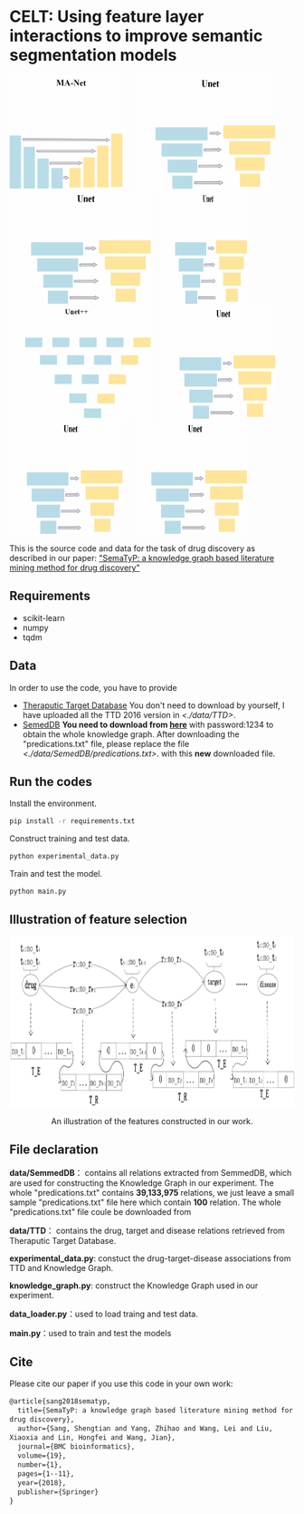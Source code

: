 # CELT: Using feature layer interactions to improve semantic segmentation models

<p float="center">
  <img width="200" height="200" src="https://github.com/Temporaryanonymous/CELT/blob/main/figure/MANet.gif" />
  &nbsp;
  &nbsp;
  <img width="250" height="200" src="https://github.com/Temporaryanonymous/CELT/blob/main/figure/Unet.gif" /> 
    &nbsp;
    &nbsp;
  <img width="250" height="200" src="https://github.com/Temporaryanonymous/CELT/blob/main/figure/Unet.gif" />
    &nbsp;
    &nbsp;
  <img width="150" height="200" src="https://github.com/Temporaryanonymous/CELT/blob/main/figure/Unet.gif" />
    &nbsp;
    &nbsp;
  <img width="250" height="200" src="https://github.com/Temporaryanonymous/CELT/blob/main/figure/Unet%2B%2B.gif" />
     &nbsp;
    &nbsp;
  <img width="200" height="200" src="https://github.com/Temporaryanonymous/CELT/blob/main/figure/Unet.gif" />
     &nbsp;
    &nbsp;
  <img width="200" height="200" src="https://github.com/Temporaryanonymous/CELT/blob/main/figure/Unet.gif" />
     &nbsp;
    &nbsp;
  <img width="200" height="200" src="https://github.com/Temporaryanonymous/CELT/blob/main/figure/Unet.gif" />
</p>


This is the source code and data for the task of drug discovery as described in our paper:
["SemaTyP: a knowledge graph based literature mining method for drug discovery"](https://bmcbioinformatics.biomedcentral.com/articles/10.1186/s12859-018-2167-5)

## Requirements
* scikit-learn
* numpy
* tqdm

## Data

In order to use the code, you have to provide 
* [Theraputic Target Database](http://db.idrblab.net/ttd/full-data-download)  You don't need to download by yourself, I have uploaded all the TTD 2016 version in *<./data/TTD>*. 
* [SemedDB](https://skr3.nlm.nih.gov/SemMedDB/) **You need to download from [here](https://pan.baidu.com/s/1zuOELNGAua6i523_nLK6mw)** with password:1234 to obtain the whole knowledge graph. After downloading the "predications.txt" file, please replace the file *<./data/SemedDB/predications.txt>*. with this **new** downloaded file. 

## Run the codes
Install the environment.
```bash
pip install -r requirements.txt
```

Construct training and test data.
```bash
python experimental_data.py
```

Train and test the model.
```bash
python main.py
```

## Illustration of feature selection
<div align=center><img width="800" height="300" src="https://github.com/ShengtianSang/SemaTyP/blob/main/figures/Illustration_of_Feature_selection.jpg"/></div>
<p align="center">
An illustration of the features constructed in our work.
</p>


## File declaration

**data/SemmedDB**： contains all relations extracted from SemmedDB, which are used for constructing the Knowledge Graph in our experiment. The whole "predications.txt" contains **39,133,975** relations, we just leave a small sample "predications.txt" file here which contain **100** relation. The whole "predications.txt" file coule be downloaded from 
  
**data/TTD**： contains the drug, target and disease relations retrieved from Theraputic Target Database.
    
**experimental_data.py**: constuct the drug-target-disease associations from TTD and Knowledge Graph.

**knowledge_graph.py**: construct the Knowledge Graph used in our experiment.
 
**data_loader.py**：used to load traing and test data.

**main.py**：used to train and test the models


## Cite

Please cite our paper if you use this code in your own work:

```
@article{sang2018sematyp,
  title={SemaTyP: a knowledge graph based literature mining method for drug discovery},
  author={Sang, Shengtian and Yang, Zhihao and Wang, Lei and Liu, Xiaoxia and Lin, Hongfei and Wang, Jian},
  journal={BMC bioinformatics},
  volume={19},
  number={1},
  pages={1--11},
  year={2018},
  publisher={Springer}
}
```
